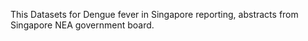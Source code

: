 This Datasets for Dengue fever in Singapore reporting, abstracts from Singapore NEA government board.

